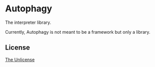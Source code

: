 # Autophagy

The interpreter library.

Currently, Autophagy is not meant to be a framework but only a library.

## License

[The Unlicense](UNLICENSE)
